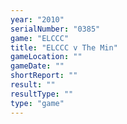 ```yaml
---
year: "2010"
serialNumber: "0385" 
game: "ELCCC"
title: "ELCCC v The Min"
gameLocation: ""
gameDate: ""
shortReport: ""
result: ""
resultType: ""
type: "game"
---
```

